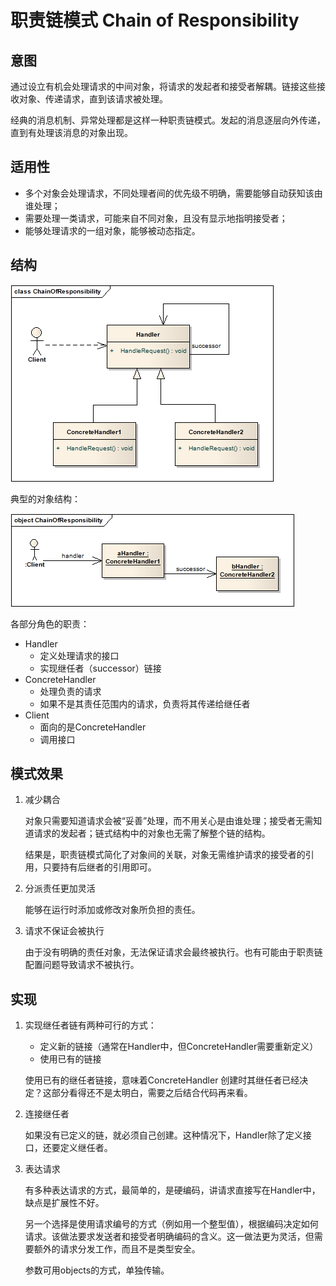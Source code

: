 # 职责链模式 Chain of Responsibility
## 意图
通过设立有机会处理请求的中间对象，将请求的发起者和接受者解耦。链接这些接收对象、传递请求，直到该请求被处理。

经典的消息机制、异常处理都是这样一种职责链模式。发起的消息逐层向外传递，直到有处理该消息的对象出现。

## 适用性
* 多个对象会处理请求，不同处理者间的优先级不明确，需要能够自动获知该由谁处理；
* 需要处理一类请求，可能来自不同对象，且没有显示地指明接受者；
* 能够处理请求的一组对象，能够被动态指定。

## 结构

![structure](./res/ChainOfResponsibilityStructure.png)

典型的对象结构：

![structure](./res/ChainOfResponsibilityObject.png)

各部分角色的职责：

* Handler
	* 定义处理请求的接口
	* 实现继任者（successor）链接
* ConcreteHandler
	* 处理负责的请求
	* 如果不是其责任范围内的请求，负责将其传递给继任者
* Client
	* 面向的是ConcreteHandler
	* 调用接口 	  

## 模式效果
1. 减少耦合

	对象只需要知道请求会被“妥善”处理，而不用关心是由谁处理；接受者无需知道请求的发起者；链式结构中的对象也无需了解整个链的结构。

	结果是，职责链模式简化了对象间的关联，对象无需维护请求的接受者的引用，只要持有后继者的引用即可。
2. 分派责任更加灵活

	能够在运行时添加或修改对象所负担的责任。
3. 请求不保证会被执行

	由于没有明确的责任对象，无法保证请求会最终被执行。也有可能由于职责链配置问题导致请求不被执行。

## 实现
1. 实现继任者链有两种可行的方式：
	* 定义新的链接（通常在Handler中，但ConcreteHandler需要重新定义）
	* 使用已有的链接

	使用已有的继任者链接，意味着ConcreteHandler	创建时其继任者已经决定？这部分看得还不是太明白，需要之后结合代码再来看。
2. 连接继任者

	 如果没有已定义的链，就必须自己创建。这种情况下，Handler除了定义接口，还要定义继任者。
3. 表达请求

	有多种表达请求的方式，最简单的，是硬编码，讲请求直接写在Handler中，缺点是扩展性不好。

	另一个选择是使用请求编号的方式（例如用一个整型值），根据编码决定如何请求。该做法要求发送者和接受者明确编码的含义。这一做法更为灵活，但需要额外的请求分发工作，而且不是类型安全。

	参数可用objects的方式，单独传输。

